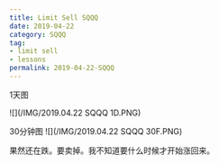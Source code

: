 ```yaml
---
title: Limit Sell SQQQ
date: 2019-04-22
category: SQQQ
tag:
- limit sell
- lessons
permalink: 2019-04-22-SQQQ
---
```

1天图

![](/IMG/2019.04.22 SQQQ 1D.PNG)

30分钟图
![](/IMG/2019.04.22 SQQQ 30F.PNG)

果然还在跌。要卖掉。我不知道要什么时候才开始涨回来。
